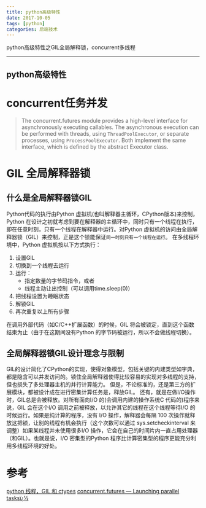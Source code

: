 ```yaml
---
title: python高级特性
date: 2017-10-05
tags: [python]
categories: 后端技术
---
```


python高级特性之GIL全局解释锁，concurrent多线程

- - -
<!-- more --> 

python高级特性
---

# concurrent任务并发
>The concurrent.futures module provides a high-level interface for asynchronously executing callables.
The asynchronous execution can be performed with threads, using `ThreadPoolExecutor`, or separate processes, using `ProcessPoolExecutor`. Both implement the same interface, which is defined by the abstract Executor class.


# GIL 全局解释器锁
## 什么是全局解释器锁GIL
Python代码的执行由Python 虚拟机(也叫解释器主循环，CPython版本)来控制，Python 在设计之初就考虑到要在解释器的主循环中，同时只有一个线程在执行，即在任意时刻，只有一个线程在解释器中运行。对Python 虚拟机的访问由全局解释器锁（GIL）来控制，正是这个锁能保证`同一时刻只有一个线程在运行`。
在多线程环境中，Python 虚拟机按以下方式执行：
1. 设置GIL
2. 切换到一个线程去运行
3. 运行：
	* 指定数量的字节码指令，或者
	* 线程主动让出控制（可以调用time.sleep(0)）
4. 把线程设置为睡眠状态
5. 解锁GIL
6. 再次重复以上所有步骤 

在调用外部代码（如C/C++扩展函数）的时候，GIL 将会被锁定，直到这个函数结束为止（由于在这期间没有Python 的字节码被运行，所以不会做线程切换）。
## 全局解释器锁GIL设计理念与限制
GIL的设计简化了CPython的实现，使得对象模型，包括关键的内建类型如字典，都是隐含可以并发访问的。锁住全局解释器使得比较容易的实现对多线程的支持，但也损失了多处理器主机的并行计算能力。
但是，不论标准的，还是第三方的扩展模块，都被设计成在进行密集计算任务是，释放GIL。
还有，就是在做I/O操作时，GIL总是会被释放。对所有面向I/O 的(会调用内建的操作系统C 代码的)程序来说，GIL 会在这个I/O 调用之前被释放，以允许其它的线程在这个线程等待I/O 的时候运行。如果是纯计算的程序，没有 I/O 操作，解释器会每隔 100 次操作就释放这把锁，让别的线程有机会执行（这个次数可以通过 sys.setcheckinterval 来调整）如果某线程并未使用很多I/O 操作，它会在自己的时间片内一直占用处理器（和GIL）。也就是说，I/O 密集型的Python 程序比计算密集型的程序更能充分利用多线程环境的好处。



# 参考
[python 线程，GIL 和 ctypes](http://zhuoqiang.me/python-thread-gil-and-ctypes.html)
[concurrent.futures — Launching parallel tasksï¿½](https://docs.python.org/3/library/concurrent.futures.html)
